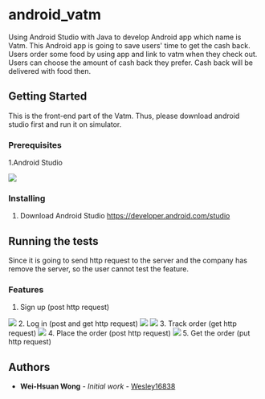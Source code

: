 # android_vatm

Using Android Studio with Java to develop Android app which name is Vatm. This Android app is going to save users' time to get the cash back. Users order some food by using app and link to vatm when they check out. Users can choose the amount of cash back they prefer. Cash back will be delivered with food then. 

## Getting Started

This is the front-end part of the Vatm. Thus, please download android studio first and run it on simulator.

### Prerequisites

1.Android Studio

<img src="image/vatm_studio.png">


### Installing

1. Download Android Studio
https://developer.android.com/studio


## Running the tests

Since it is going to send http request to the server and the company has remove the server, so the user cannot test the feature.

### Features

1. Sign up (post http request)
<img src="image/signuppage.png">
2. Log in (post and get http request)
<img src="image/loginpage.png">
<img src="image/profilepg.png">
3. Track order (get http request)
<img src="image/deliver.png">
4. Place the order (post http request)
<img src="image/cashback.png">
5. Get the order (put http request)

## Authors

* **Wei-Hsuan Wong** - *Initial work* - [Wesley16838](https://github.com/Wesley16838/)



